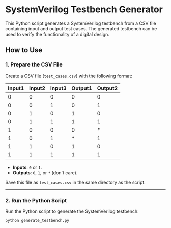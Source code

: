 # SystemVerilog Testbench Generator

This Python script generates a SystemVerilog testbench from a CSV file containing input and output test cases. The generated testbench can be used to verify the functionality of a digital design.

## **How to Use**

### **1. Prepare the CSV File**

Create a CSV file (`test_cases.csv`) with the following format:

| Input1 | Input2 | Input3 | Output1 | Output2 |
|--------|--------|--------|---------|---------|
| 0      | 0      | 0      | 0       | 0       |
| 0      | 0      | 1      | 0       | 1       |
| 0      | 1      | 0      | 1       | 0       |
| 0      | 1      | 1      | 1       | 1       |
| 1      | 0      | 0      | 0       | *       |
| 1      | 0      | 1      | *       | 1       |
| 1      | 1      | 0      | 1       | 0       |
| 1      | 1      | 1      | 1       | 1       |

- **Inputs**: `0` or `1`.
- **Outputs**: `0`, `1`, or `*` (don't care).

Save this file as `test_cases.csv` in the same directory as the script.

---

### **2. Run the Python Script**

Run the Python script to generate the SystemVerilog testbench:

```bash
python generate_testbench.py